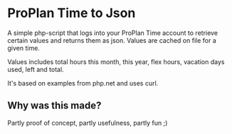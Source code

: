 # ProPlan Time to Json
A simple php-script that logs into your ProPlan Time account to retrieve certain values and returns them as json. Values are cached on file for a given time.

Values includes total hours this month, this year, flex hours, vacation days used, left and total.

It's based on examples from php.net and uses curl.
## Why was this made?
Partly proof of concept, partly usefulness, partly fun ;)

